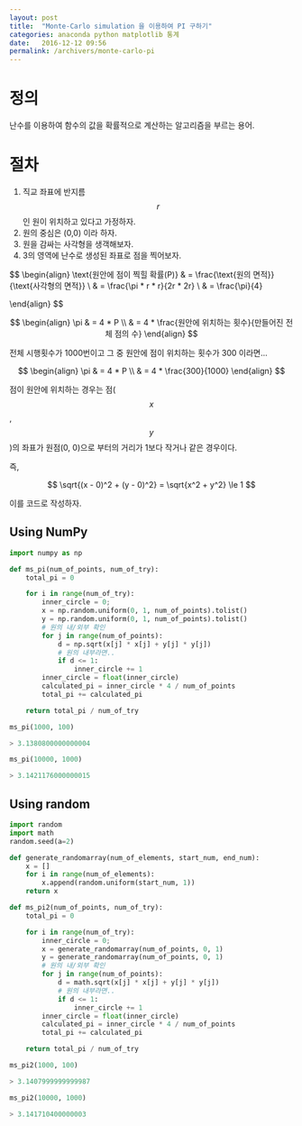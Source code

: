 ```yaml
---
layout: post
title:  "Monte-Carlo simulation 을 이용하여 PI 구하기"
categories: anaconda python matplotlib 통계
date:   2016-12-12 09:56
permalink: /archivers/monte-carlo-pi
---
```


# 정의

난수를 이용하여 함수의 값을 확률적으로 계산하는 알고리즘을 부르는 용어.

# 절차


1. 직교 좌표에 반지름 $$r$$ 인 원이 위치하고 있다고 가정하자.
2. 원의 중심은 (0,0) 이라 하자.
3. 원을 감싸는 사각형을 생객해보자.
4. 3의 영역에 난수로 생성된 좌표로 점을 찍어보자.

$$
\begin{align}
\text{원안에 점이 찍힐 확률(P)} & = \frac{\text{원의 면적}}{\text{사각형의 면적}} \\
& = \frac{\pi * r * r}{2r * 2r} \\
& = \frac{\pi}{4}

\end{align}
$$

$$
\begin{align}
\pi & = 4 * P \\
& = 4 * \frac{원안에 위치하는 횟수}{만들어진 전체 점의 수}
\end{align}
$$

전체 시행횟수가 1000번이고 그 중 원안에 점이 위치하는 횟수가 300 이라면...

$$
\begin{align}
\pi & = 4 * P \\
& = 4 * \frac{300}{1000}
\end{align}
$$

점이 원안에 위치하는 경우는 점($$x$$,$$y$$)의 좌표가 원점(0, 0)으로 부터의 거리가 1보다 작거나 같은 경우이다.

즉,

$$
\sqrt{(x - 0)^2 + (y - 0)^2} = \sqrt{x^2 + y^2} \le 1
$$

이를 코드로 작성하자.


## Using NumPy


```python
import numpy as np

def ms_pi(num_of_points, num_of_try):
    total_pi = 0

    for i in range(num_of_try):
        inner_circle = 0;
        x = np.random.uniform(0, 1, num_of_points).tolist()
        y = np.random.uniform(0, 1, num_of_points).tolist()
        # 원의 내/외부 확인
        for j in range(num_of_points):
            d = np.sqrt(x[j] * x[j] + y[j] * y[j])
            # 원의 내부라면..
            if d <= 1:
                inner_circle += 1
        inner_circle = float(inner_circle)
        calculated_pi = inner_circle * 4 / num_of_points
        total_pi += calculated_pi

    return total_pi / num_of_try

ms_pi(1000, 100)

> 3.1380800000000004

ms_pi(10000, 1000)

> 3.1421176000000015

```


## Using random

```python
import random
import math
random.seed(a=2)

def generate_randomarray(num_of_elements, start_num, end_num):
    x = []
    for i in range(num_of_elements):
        x.append(random.uniform(start_num, 1))
    return x

def ms_pi2(num_of_points, num_of_try):
    total_pi = 0

    for i in range(num_of_try):
        inner_circle = 0;
        x = generate_randomarray(num_of_points, 0, 1)
        y = generate_randomarray(num_of_points, 0, 1)
        # 원의 내/외부 확인
        for j in range(num_of_points):
            d = math.sqrt(x[j] * x[j] + y[j] * y[j])
            # 원의 내부라면..
            if d <= 1:
                inner_circle += 1
        inner_circle = float(inner_circle)
        calculated_pi = inner_circle * 4 / num_of_points
        total_pi += calculated_pi

    return total_pi / num_of_try

ms_pi2(1000, 100)

> 3.1407999999999987

ms_pi2(10000, 1000)

> 3.141710400000003

```